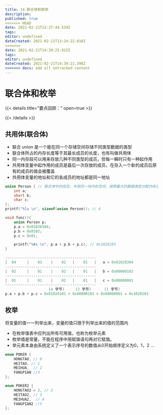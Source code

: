 ```yaml
---
title: 14-联合体和枚举
description: 
published: true
<<<<<<< HEAD
date: 2021-02-21T13:37:44.539Z
tags: 
editor: undefined
dateCreated: 2021-02-21T13:24:22.010Z
=======
date: 2021-02-21T14:39:23.915Z
tags: 
editor: undefined
dateCreated: 2021-02-21T14:39:21.398Z
>>>>>>> docs: add all untracked content
---
```


# 联合体和枚举

{{< details title="要点回顾：" open=true >}}

{{< /details >}}

## 共用体(联合体)

- 联合 union 是一个能在同一个存储空间存储不同类型数据的类型
- 联合体所占的内存长度等于其最长成员的长度，也有叫做共用体
- 同一内存段可以用来存放几种不同类型的成员，但每一瞬时只有一种起作用
- 共用体变量中起作用的成员是最后一次存放的成员，在存入一个新的成员后原有的成员的值会被覆盖
- 共用体变量的地址和它的各成员的地址都是同一地址

```c
union Person { // 联合体中的成员，共用同一块内存空间，按照最大的数据类型分配内存空间
    int a;
    short b;
    char c;
};
printf("%lu \n", sizeof(union Person)); // 4

void func(){
    union Person p;
    p.a = 0x01020304;
    p.b = 0x0102;
    p.c = 0x01;

    printf("%#x \n", p.a + p.b + p.c); // 0x1020203
}

------------------------------------------
|  04     |    03    |    02   |    01   |   a = 0x01020304
------------------------------------------
|  02     |    01    |    02   |    01   |   b = 0x00000102
------------------------------------------
|  01     |    01    |    02   |    01   |   c = 0x00000001
------------------------------------------
                    (4 字节)     (2 字节)      (1 字节)
p.a + p.b + p.c = 0x01020101 + 0x00000101 + 0x00000001 = 0x1020203
```

## 枚举

将变量的值一一列举出来，变量的值只限于列举出来的值的范围内

- 在枚举值表中应列出所有可用值，也称为枚举元素
- 枚举值是常量，不能在程序中用赋值语句再对它赋值。
- 举元素本身由系统定义了一个表示序号的数值从0开始顺序定义为0，1，2 …

```c
enum POKER {
    HONGTAO, // 0
    HEITAO, // 1
    MEIHUA,  // 2
    FANGPIAN //3
};

enum POKER2 {
    HONGTAO2 = 2, // 2
    HEITAO2, // 3
    MEIHUA2,  // 4
    FANGPIAN2 //5
};
```
